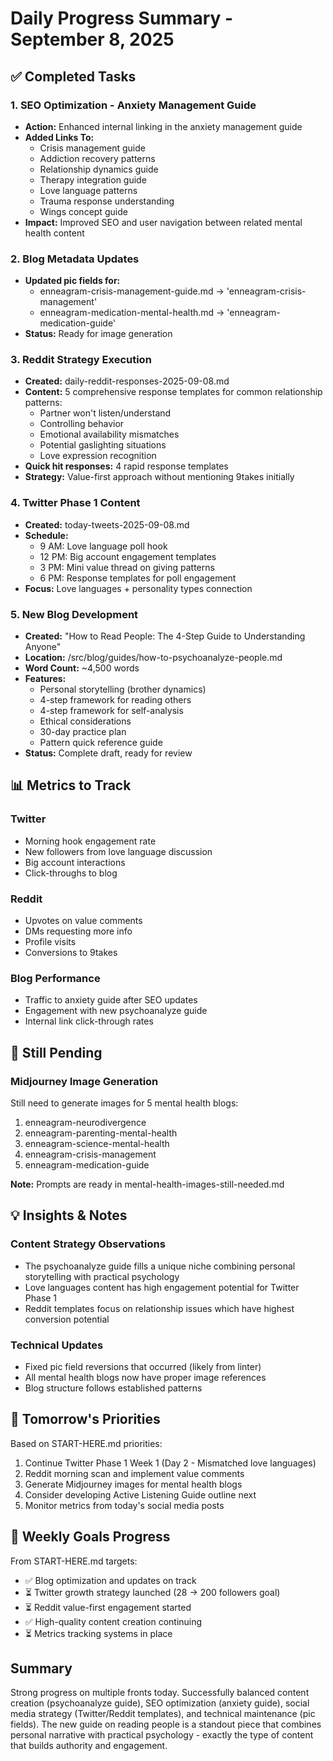 # Daily Progress Summary - September 8, 2025

## ✅ Completed Tasks

### 1. SEO Optimization - Anxiety Management Guide

- **Action:** Enhanced internal linking in the anxiety management guide
- **Added Links To:**
  - Crisis management guide
  - Addiction recovery patterns
  - Relationship dynamics guide
  - Therapy integration guide
  - Love language patterns
  - Trauma response understanding
  - Wings concept guide
- **Impact:** Improved SEO and user navigation between related mental health content

### 2. Blog Metadata Updates

- **Updated pic fields for:**
  - enneagram-crisis-management-guide.md → 'enneagram-crisis-management'
  - enneagram-medication-mental-health.md → 'enneagram-medication-guide'
- **Status:** Ready for image generation

### 3. Reddit Strategy Execution

- **Created:** daily-reddit-responses-2025-09-08.md
- **Content:** 5 comprehensive response templates for common relationship patterns:
  - Partner won't listen/understand
  - Controlling behavior
  - Emotional availability mismatches
  - Potential gaslighting situations
  - Love expression recognition
- **Quick hit responses:** 4 rapid response templates
- **Strategy:** Value-first approach without mentioning 9takes initially

### 4. Twitter Phase 1 Content

- **Created:** today-tweets-2025-09-08.md
- **Schedule:**
  - 9 AM: Love language poll hook
  - 12 PM: Big account engagement templates
  - 3 PM: Mini value thread on giving patterns
  - 6 PM: Response templates for poll engagement
- **Focus:** Love languages + personality types connection

### 5. New Blog Development

- **Created:** "How to Read People: The 4-Step Guide to Understanding Anyone"
- **Location:** /src/blog/guides/how-to-psychoanalyze-people.md
- **Word Count:** ~4,500 words
- **Features:**
  - Personal storytelling (brother dynamics)
  - 4-step framework for reading others
  - 4-step framework for self-analysis
  - Ethical considerations
  - 30-day practice plan
  - Pattern quick reference guide
- **Status:** Complete draft, ready for review

## 📊 Metrics to Track

### Twitter

- Morning hook engagement rate
- New followers from love language discussion
- Big account interactions
- Click-throughs to blog

### Reddit

- Upvotes on value comments
- DMs requesting more info
- Profile visits
- Conversions to 9takes

### Blog Performance

- Traffic to anxiety guide after SEO updates
- Engagement with new psychoanalyze guide
- Internal link click-through rates

## 🔴 Still Pending

### Midjourney Image Generation

Still need to generate images for 5 mental health blogs:

1. enneagram-neurodivergence
2. enneagram-parenting-mental-health
3. enneagram-science-mental-health
4. enneagram-crisis-management
5. enneagram-medication-guide

**Note:** Prompts are ready in mental-health-images-still-needed.md

## 💡 Insights & Notes

### Content Strategy Observations

- The psychoanalyze guide fills a unique niche combining personal storytelling with practical psychology
- Love languages content has high engagement potential for Twitter Phase 1
- Reddit templates focus on relationship issues which have highest conversion potential

### Technical Updates

- Fixed pic field reversions that occurred (likely from linter)
- All mental health blogs now have proper image references
- Blog structure follows established patterns

## 📅 Tomorrow's Priorities

Based on START-HERE.md priorities:

1. Continue Twitter Phase 1 Week 1 (Day 2 - Mismatched love languages)
2. Reddit morning scan and implement value comments
3. Generate Midjourney images for mental health blogs
4. Consider developing Active Listening Guide outline next
5. Monitor metrics from today's social media posts

## 🎯 Weekly Goals Progress

From START-HERE.md targets:

- ✅ Blog optimization and updates on track
- ⏳ Twitter growth strategy launched (28 → 200 followers goal)
- ⏳ Reddit value-first engagement started
- ✅ High-quality content creation continuing
- ⏳ Metrics tracking systems in place

## Summary

Strong progress on multiple fronts today. Successfully balanced content creation (psychoanalyze guide), SEO optimization (anxiety guide), social media strategy (Twitter/Reddit templates), and technical maintenance (pic fields). The new guide on reading people is a standout piece that combines personal narrative with practical psychology - exactly the type of content that builds authority and engagement.
